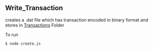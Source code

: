 ## Write_Transaction
creates a .dat file which has transaction encoded in binary format and stores in [Transactions](#../Transactions) Folder

To run
```
$ node create.js
```
